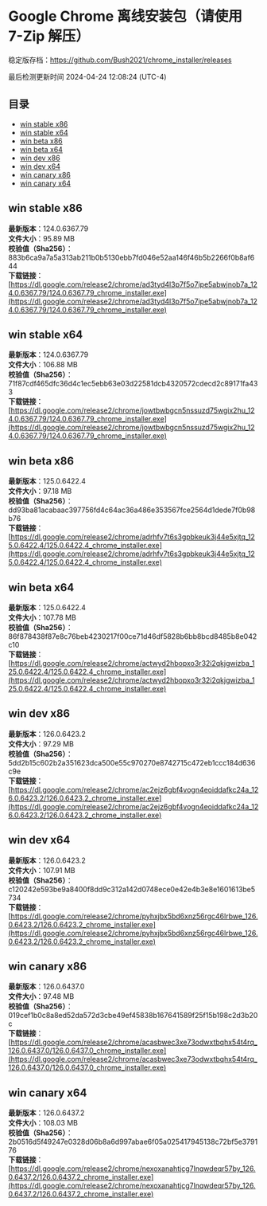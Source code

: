 # Google Chrome 离线安装包（请使用 7-Zip 解压）
稳定版存档：<https://github.com/Bush2021/chrome_installer/releases>

最后检测更新时间
2024-04-24 12:08:24 (UTC-4)


## 目录
* [win stable x86](https://github.com/Bush2021/chrome_installer?tab=readme-ov-file#win-stable-x86)
* [win stable x64](https://github.com/Bush2021/chrome_installer?tab=readme-ov-file#win-stable-x64)
* [win beta x86](https://github.com/Bush2021/chrome_installer?tab=readme-ov-file#win-beta-x86)
* [win beta x64](https://github.com/Bush2021/chrome_installer?tab=readme-ov-file#win-beta-x64)
* [win dev x86](https://github.com/Bush2021/chrome_installer?tab=readme-ov-file#win-dev-x86)
* [win dev x64](https://github.com/Bush2021/chrome_installer?tab=readme-ov-file#win-dev-x64)
* [win canary x86](https://github.com/Bush2021/chrome_installer?tab=readme-ov-file#win-canary-x86)
* [win canary x64](https://github.com/Bush2021/chrome_installer?tab=readme-ov-file#win-canary-x64)

## win stable x86
**最新版本**：124.0.6367.79  
**文件大小**：95.89 MB  
**校验值（Sha256）**：883b6ca9a7a5a313ab211b0b5130ebb7fd046e52aa146f46b5b2266f0b8af644  
**下载链接**：[https://dl.google.com/release2/chrome/ad3tyd4l3p7f5o7ipe5abwjnob7a_124.0.6367.79/124.0.6367.79_chrome_installer.exe](https://dl.google.com/release2/chrome/ad3tyd4l3p7f5o7ipe5abwjnob7a_124.0.6367.79/124.0.6367.79_chrome_installer.exe)  

## win stable x64
**最新版本**：124.0.6367.79  
**文件大小**：106.88 MB  
**校验值（Sha256）**：71f87cdf465dfc36d4c1ec5ebb63e03d22581dcb4320572cdecd2c89171fa433  
**下载链接**：[https://dl.google.com/release2/chrome/jowtbwbgcn5nssuzd75wgix2hu_124.0.6367.79/124.0.6367.79_chrome_installer.exe](https://dl.google.com/release2/chrome/jowtbwbgcn5nssuzd75wgix2hu_124.0.6367.79/124.0.6367.79_chrome_installer.exe)  

## win beta x86
**最新版本**：125.0.6422.4  
**文件大小**：97.18 MB  
**校验值（Sha256）**：dd93ba81acabaac397756fd4c64ac36a486e353567fce2564d1dede7f0b98b76  
**下载链接**：[https://dl.google.com/release2/chrome/adrhfv7t6s3gpbkeuk3j44e5xjtq_125.0.6422.4/125.0.6422.4_chrome_installer.exe](https://dl.google.com/release2/chrome/adrhfv7t6s3gpbkeuk3j44e5xjtq_125.0.6422.4/125.0.6422.4_chrome_installer.exe)  

## win beta x64
**最新版本**：125.0.6422.4  
**文件大小**：107.78 MB  
**校验值（Sha256）**：86f878438f87e8c76beb4230217f00ce71d46df5828b6bb8bcd8485b8e042c10  
**下载链接**：[https://dl.google.com/release2/chrome/actwyd2hbopxo3r32i2qkjgwizba_125.0.6422.4/125.0.6422.4_chrome_installer.exe](https://dl.google.com/release2/chrome/actwyd2hbopxo3r32i2qkjgwizba_125.0.6422.4/125.0.6422.4_chrome_installer.exe)  

## win dev x86
**最新版本**：126.0.6423.2  
**文件大小**：97.29 MB  
**校验值（Sha256）**：5dd2b15c602b2a351623dca500e55c970270e8742715c472eb1ccc184d636c9e  
**下载链接**：[https://dl.google.com/release2/chrome/ac2ejz6gbf4vogn4eoiddafkc24a_126.0.6423.2/126.0.6423.2_chrome_installer.exe](https://dl.google.com/release2/chrome/ac2ejz6gbf4vogn4eoiddafkc24a_126.0.6423.2/126.0.6423.2_chrome_installer.exe)  

## win dev x64
**最新版本**：126.0.6423.2  
**文件大小**：107.91 MB  
**校验值（Sha256）**：c120242e593be9a8400f8dd9c312a142d0748ece0e42e4b3e8e1601613be5734  
**下载链接**：[https://dl.google.com/release2/chrome/pyhxjbx5bd6xnz56rgc46lrbwe_126.0.6423.2/126.0.6423.2_chrome_installer.exe](https://dl.google.com/release2/chrome/pyhxjbx5bd6xnz56rgc46lrbwe_126.0.6423.2/126.0.6423.2_chrome_installer.exe)  

## win canary x86
**最新版本**：126.0.6437.0  
**文件大小**：97.48 MB  
**校验值（Sha256）**：019cef1b0c8a8ed52da572d3cbe49ef45838b167641589f25f15b198c2d3b20c  
**下载链接**：[https://dl.google.com/release2/chrome/acasbwec3xe73odwxtbqhx54t4rq_126.0.6437.0/126.0.6437.0_chrome_installer.exe](https://dl.google.com/release2/chrome/acasbwec3xe73odwxtbqhx54t4rq_126.0.6437.0/126.0.6437.0_chrome_installer.exe)  

## win canary x64
**最新版本**：126.0.6437.2  
**文件大小**：108.03 MB  
**校验值（Sha256）**：2b0516d5f49247e0328d06b8a6d997abae6f05a025417945138c72bf5e379176  
**下载链接**：[https://dl.google.com/release2/chrome/nexoxanahtjcg7lnqwdeqr57by_126.0.6437.2/126.0.6437.2_chrome_installer.exe](https://dl.google.com/release2/chrome/nexoxanahtjcg7lnqwdeqr57by_126.0.6437.2/126.0.6437.2_chrome_installer.exe)  

